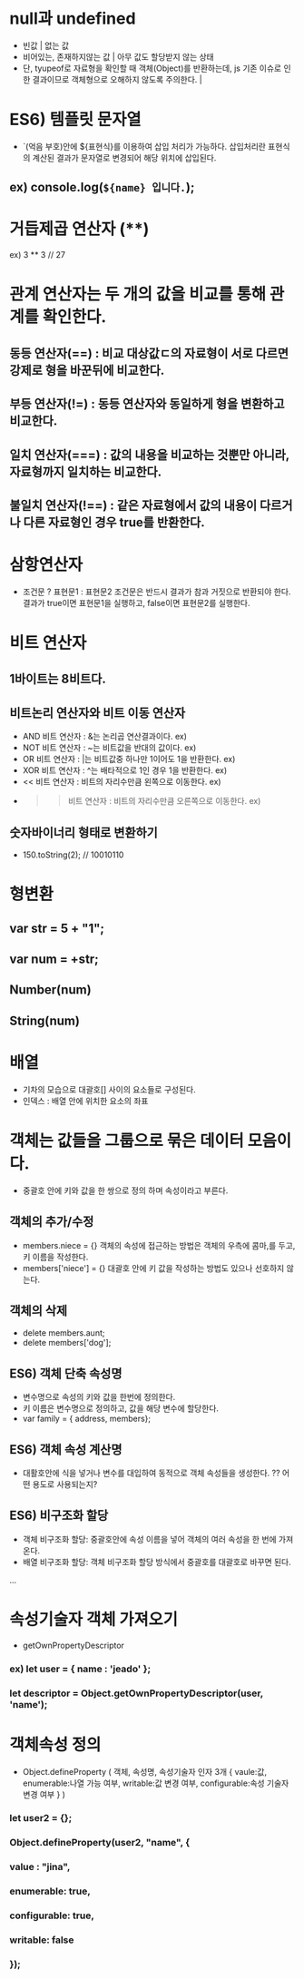 # null과 undefined
- 빈값 | 없는 값
- 비어있는, 존재하지않는 값 | 아무 값도 할당받지 않는 상태 
- 단, tyupeof로 자료형을 확인할 때 객체(Object)를 반환하는데, js 기존 이슈로 인한 결과이므로 객체형으로 오해하지 않도록 주의한다. | 

# ES6) 템플릿 문자열 
- `(억음 부호)안에 ${표현식}를 이용하여 삽입 처리가 가능하다.
삽입처리란 표현식의 계산된 결과가 문자열로 변경되어 해당 위치에 삽입된다.
## ex) console.log(`${name} 입니다.`);

# 거듭제곱 연산자 (**)
ex) 3 ** 3 // 27

# 관계 연산자는 두 개의 값을 비교를 통해 관계를 확인한다.
## 동등 연산자(==) : 비교 대상값ㄷ의 자료형이 서로 다르면 강제로 형을 바꾼뒤에 비교한다.
## 부등 연산자(!=) : 동등 연산자와 동일하게 형을 변환하고 비교한다.
## 일치 연산자(===) : 값의 내용을 비교하는 것뿐만 아니라, 자료형까지 일치하는 비교한다.
## 불일치 연산자(!==) : 같은 자료형에서 값의 내용이 다르거나 다른 자료형인 경우 true를 반환한다.

# 삼항연산자 
- 조건문 ? 표현문1 : 표현문2
조건문은 반드시 결과가 참과 거짓으로 반환되야 한다.
결과가 true이면 표현문1을 실행하고, false이면 표현문2를 실행한다.

# 비트 연산자
## 1바이트는 8비트다.
## 비트논리 연산자와 비트 이동 연산자
- AND 비트 연산자 : &는 논리곱 연산결과이다.
ex)
- NOT 비트 연산자 : ~는 비트값을 반대의 값이다.
ex)
- OR 비트 연산자 : |는 비트값중 하나만 1이어도 1을 반환한다.
ex)
- XOR 비트 연산자 : ^는 배타적으로 1인 경우 1을 반환한다.
ex)
- << 비트 연산자 : 비트의 자리수만큼 왼쪽으로 이동한다.
ex)
- >> 비트 연산자 : 비트의 자리수만큼 오른쪽으로 이동한다.
ex)

## 숫자바이너리 형태로 변환하기
- 150.toString(2); // 10010110

# 형변환
## var str = 5 + "1";
## var num = +str;
## Number(num)
## String(num)

# 배열
- 기차의 모습으로 대괄호[] 사이의 요소들로 구성된다.
- 인덱스 : 배열 안에 위치한 요소의 좌표

# 객체는 값들을 그룹으로 묶은 데이터 모음이다.
- 중괄호 안에 키와 값을 한 쌍으로 정의 하며 속성이라고 부른다.

## 객체의 추가/수정
- members.niece = {} 객체의 속성에 접근하는 방법은 객체의 우측에 콤마,를 두고, 키 이름을 작성한다.
- members['niece'] = {} 대괄호 안에 키 값을 작성하는 방법도 있으나 선호하지 않는다.

## 객체의 삭제
- delete members.aunt;
- delete members['dog'];

## ES6) 객체 단축 속성명
- 변수명으로 속성의 키와 값을 한번에 정의한다.
- 키 이름은 변수명으로 정의하고, 값을 해당 변수에 할당한다.
- var family = { address, members};

## ES6) 객체 속성 계산명
- 대활호안에 식을 넣거나 변수를 대입하여 동적으로 객체 속성들을 생성한다.
?? 어떤 용도로 사용되는지?

## ES6) 비구조화 할당
- 객체 비구조화 할당:  중괄호안에 속성 이름을 넣어 객체의 여러 속성을 한 번에 가져온다.
- 배열 비구조화 할당: 객체 비구조화 할당 방식에서 중괄호를 대괄호로 바꾸면 된다. 

...

# 속성기술자 객체 가져오기
- getOwnPropertyDescriptor
### ex) let user = { name : 'jeado' }; 
### let descriptor  = Object.getOwnPropertyDescriptor(user, 'name');
### 
# 객체속성 정의 
- Object.defineProperty
  (  객체,
     속성명,
     속성기술자 인자 3개
     {   vaule:값,
         enumerable:나열 가능 여부, 
         writable:값 변경 여부,
         configurable:속성 기술자 변경 여부
     }
  )
### let user2 = {};
### Object.defineProperty(user2, "name", {
###    value : "jina",
###    enumerable: true,
###    configurable: true,
###    writable: false
### });






